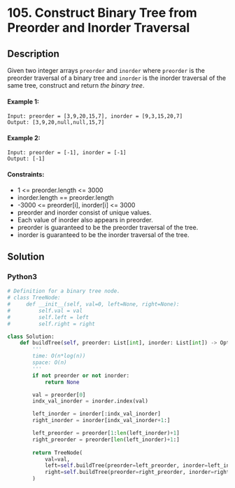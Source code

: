 # 105. Construct Binary Tree from Preorder and Inorder Traversal


## Description
Given two integer arrays `preorder` and `inorder` where `preorder` is the preorder traversal of a binary tree and `inorder` is the inorder traversal of the same tree, construct and return *the binary tree*.

#### Example 1:
```
Input: preorder = [3,9,20,15,7], inorder = [9,3,15,20,7]
Output: [3,9,20,null,null,15,7]
```

#### Example 2:
```
Input: preorder = [-1], inorder = [-1]
Output: [-1]
```

#### Constraints:
- 1 <= preorder.length <= 3000
- inorder.length == preorder.length
- -3000 <= preorder[i], inorder[i] <= 3000
- preorder and inorder consist of unique values.
- Each value of inorder also appears in preorder.
- preorder is guaranteed to be the preorder traversal of the tree.
- inorder is guaranteed to be the inorder traversal of the tree.


## Solution

### Python3
```python
# Definition for a binary tree node.
# class TreeNode:
#     def __init__(self, val=0, left=None, right=None):
#         self.val = val
#         self.left = left
#         self.right = right

class Solution:
    def buildTree(self, preorder: List[int], inorder: List[int]) -> Optional[TreeNode]:
        '''
        time: O(n*log(n))
        space: O(n)
        '''
        if not preorder or not inorder:
            return None

        val = preorder[0]
        indx_val_inorder = inorder.index(val)

        left_inorder = inorder[:indx_val_inorder]
        right_inorder = inorder[indx_val_inorder+1:]

        left_preorder = preorder[1:len(left_inorder)+1]
        right_preorder = preorder[len(left_inorder)+1:]
 
        return TreeNode(
            val=val,
            left=self.buildTree(preorder=left_preorder, inorder=left_inorder),
            right=self.buildTree(preorder=right_preorder, inorder=right_inorder),
        )
```
